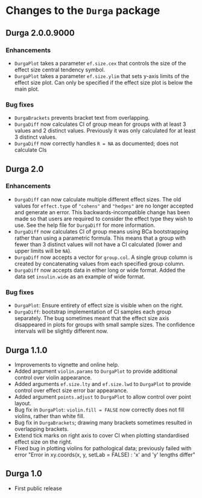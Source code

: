 # Changes to the `Durga` package


## Durga 2.0.0.9000

### Enhancements

* `DurgaPlot` takes a parameter `ef.size.cex` that controls the size of the effect size central tendency symbol.
* `DurgaPlot` takes a parameter `ef.size.ylim` that sets y-axis limits of the effect size plot. Can only be specified if the effect size plot is below the main plot.

### Bug fixes

* `DurgaBrackets` prevents bracket text from overlapping.
* `DurgaDiff` now calculates CI of group mean for groups with at least 3 values and 2 distinct values. Previously it was only calculated for at least 3 distinct values.
* `DurgaDiff` now correctly handles `R = NA` as documented; does not calculate CIs

## Durga 2.0

### Enhancements

* `DurgaDiff` can now calculate multiple different effect sizes. The old values for `effect.type` of `"cohens"` and `"hedges"` are no longer accepted and generate an error. This backwards-incompatible change has been made so that users are required to consider the effect type they wish to use. See the help file for `DurgaDiff` for more information.
* `DurgaDiff` now calculates CI of group means using BCa bootstrapping rather than using a parametric formula. This means that a group with fewer than 3 distinct values will not have a CI calculated (lower and upper limits will be `NA`).
* `DurgaDiff` now accepts a vector for `group.col`. A single group column is created by concatenating values from each specified group column.
* `DurgaDiff` now accepts data in either long or wide format. Added the data set `insulin.wide` as an example of wide format. 

### Bug fixes

* `DurgaPlot`: Ensure entirety of effect size is visible when on the right.
* `DurgaDiff`: bootstrap implementation of CI samples each group separately. The bug sometimes meant that the effect size axis disappeared in plots for groups with small sample sizes. The confidence intervals will be slightly different now.

## Durga 1.1.0

* Improvements to vignette and online help.
* Added argument `violin.params` to `DurgaPlot` to provide additional control over violin appearance.
* Added arguments `ef.size.lty` and `ef.size.lwd` to `DurgaPlot` to provide control over effect size error bar appearance. 
* Added argument `points.adjust` to `DurgaPlot` to allow control over point layout.
* Bug fix in `DurgaPlot`: `violin.fill = FALSE` now correctly does not fill violins, rather than white fill.
* Bug fix in `DurgaBrackets`; drawing many brackets sometimes resulted in overlapping brackets.
* Extend tick marks on right axis to cover CI when plotting standardised effect size on the right.
* Fixed bug in plotting violins for pathological data; previously failed with error "Error in xy.coords(x, y, setLab = FALSE) : 'x' and 'y' lengths differ"

## Durga 1.0

* First public release
